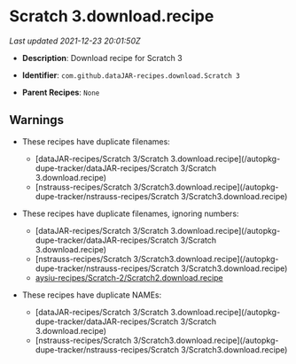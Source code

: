 # Scratch 3.download.recipe

_Last updated 2021-12-23 20:01:50Z_

- **Description**: Download recipe for Scratch 3

- **Identifier**: `com.github.dataJAR-recipes.download.Scratch 3`

- **Parent Recipes**: `None`


## Warnings

- These recipes have duplicate filenames:
    - [dataJAR-recipes/Scratch 3/Scratch 3.download.recipe](/autopkg-dupe-tracker/dataJAR-recipes/Scratch 3/Scratch 3.download.recipe)
    - [nstrauss-recipes/Scratch 3/Scratch3.download.recipe](/autopkg-dupe-tracker/nstrauss-recipes/Scratch 3/Scratch3.download.recipe)

- These recipes have duplicate filenames, ignoring numbers:
    - [dataJAR-recipes/Scratch 3/Scratch 3.download.recipe](/autopkg-dupe-tracker/dataJAR-recipes/Scratch 3/Scratch 3.download.recipe)
    - [nstrauss-recipes/Scratch 3/Scratch3.download.recipe](/autopkg-dupe-tracker/nstrauss-recipes/Scratch 3/Scratch3.download.recipe)
    - [aysiu-recipes/Scratch-2/Scratch2.download.recipe](/autopkg-dupe-tracker/aysiu-recipes/Scratch-2/Scratch2.download.recipe)

- These recipes have duplicate NAMEs:
    - [dataJAR-recipes/Scratch 3/Scratch 3.download.recipe](/autopkg-dupe-tracker/dataJAR-recipes/Scratch 3/Scratch 3.download.recipe)
    - [nstrauss-recipes/Scratch 3/Scratch3.download.recipe](/autopkg-dupe-tracker/nstrauss-recipes/Scratch 3/Scratch3.download.recipe)